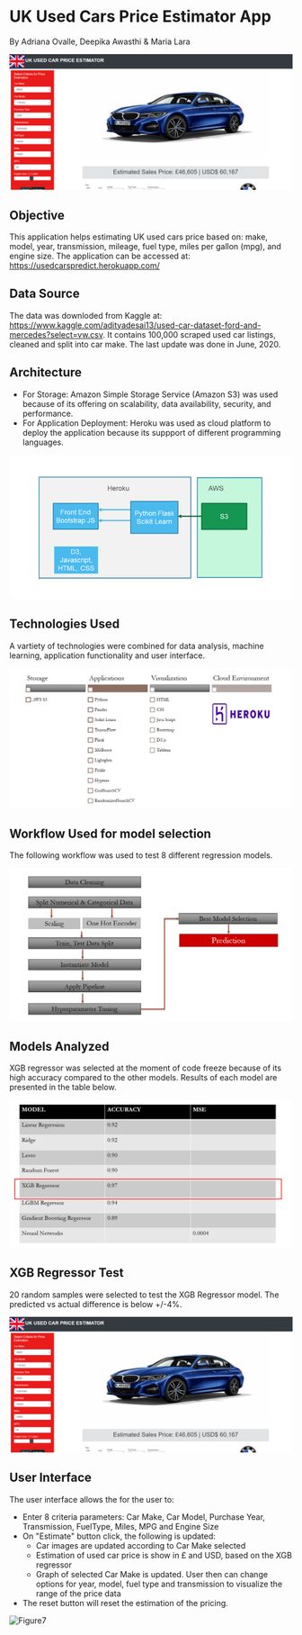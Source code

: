 # UK Used Cars Price Estimator App
By Adriana Ovalle, Deepika Awasthi & Maria Lara

![Figure1](usedcars/static/images/Image1.png)

## Objective
This application helps estimating UK used cars price based on:  make, model, year, transmission, mileage, fuel type, miles per gallon (mpg), and engine size.
The application can be accessed at: https://usedcarspredict.herokuapp.com/

## Data Source
The data was downloded from Kaggle at: https://www.kaggle.com/adityadesai13/used-car-dataset-ford-and-mercedes?select=vw.csv. It contains 100,000 scraped used car listings, cleaned and split into car make. The last update was done in June, 2020.

## Architecture
* For Storage: Amazon Simple Storage Service (Amazon S3) was used because of its offering on scalability, data availability, security, and performance. 
* For Application Deployment: Heroku was used as cloud platform to deploy the application because its suppport of different programming languages.

![Figure2](usedcars/static/images/Image2.png)

## Technologies Used
A vartiety of technologies were combined for data analysis, machine learning, application functionality and user interface.

![Figure3](usedcars/static/images/Image3.png)

## Workflow Used for model selection
The following workflow was used to test 8 different regression models.

![Figure4](usedcars/static/images/Image4.png)

## Models Analyzed
 XGB regressor was selected at the moment of code freeze because of its high accuracy compared to the other models. Results of each model are presented in the table below.

![Figure5](usedcars/static/images/Image5.png)

## XGB Regressor Test
20 random samples were selected to test the XGB Regressor model. The predicted vs actual difference is below +/-4%.

![Figure6](usedcars/static/images/Image6.png)

## User Interface
The user interface allows the for the user to:
* Enter 8 criteria parameters: Car Make, Car Model, Purchase Year, Transmission, FuelType, Miles, MPG and Engine Size
* On "Estimate" button click, the following is updated:
     * Car images are updated according to Car Make selected
     * Estimation of used car price is show in £ and USD, based on the XGB regressor
     * Graph of selected Car Make is updated. User then can change options for year, model, fuel type and transmission to visualize the range of the price data
* The reset button will reset the estimation of the pricing.

![Figure7](usedcars/static/images/Image7.gif)
